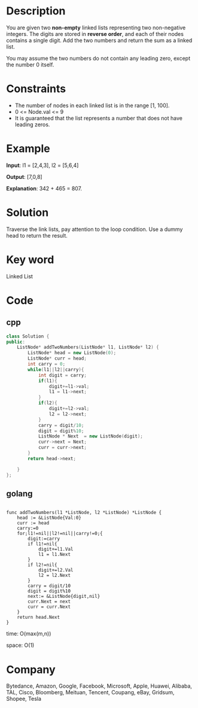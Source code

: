# Description
You are given two **non-empty** linked lists representing two non-negative integers. The digits are stored in **reverse order**, and each of their nodes contains a single digit. Add the two numbers and return the sum as a linked list.

You may assume the two numbers do not contain any leading zero, except the number 0 itself.

# Constraints
* The number of nodes in each linked list is in the range [1, 100].
* 0 <= Node.val <= 9
* It is guaranteed that the list represents a number that does not have leading zeros.

# Example
**Input**: l1 = [2,4,3], l2 = [5,6,4]


**Output**: [7,0,8]

**Explanation**: 342 + 465 = 807.

# Solution
Traverse the link lists, pay attention to the loop condition. Use a dummy head to return the result.

# Key word
Linked List

# Code

## cpp
```cpp
class Solution {
public:
    ListNode* addTwoNumbers(ListNode* l1, ListNode* l2) {
        ListNode* head = new ListNode(0);
        ListNode* curr = head;
        int carry = 0;
        while(l1||l2||carry){
            int digit = carry;
            if(l1){
                digit+=l1->val;
                l1 = l1->next;
            }
            if(l2){
                digit+=l2->val;
                l2 = l2->next;
            }
            carry = digit/10;
            digit = digit%10;
            ListNode * Next  = new ListNode(digit);
            curr->next = Next;
            curr = curr->next; 
        }
        return head->next;

    }
};

```
## golang
```golang

func addTwoNumbers(l1 *ListNode, l2 *ListNode) *ListNode {
    head := &ListNode{Val:0}
    curr := head
    carry:=0
    for;l1!=nil||l2!=nil||carry!=0;{
        digit:=carry
        if l1!=nil{
            digit+=l1.Val
            l1 = l1.Next
        }
        if l2!=nil{
            digit+=l2.Val
            l2 = l2.Next
        }
        carry = digit/10
        digit = digit%10
        next:= &ListNode{digit,nil}
        curr.Next = next
        curr = curr.Next
    }
    return head.Next
}
```
time: O(max(m,n))


space: O(1)

# Company
Bytedance, Amazon, Google, Facebook, Microsoft, Apple, Huawei, Alibaba, TAL, Cisco, Bloomberg, Meituan, Tencent, Coupang, eBay, Gridsum, Shopee, Tesla